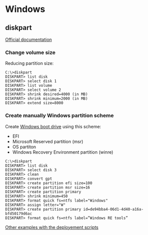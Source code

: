 # Windows

## diskpart

[Official documentation](https://learn.microsoft.com/en-us/windows-server/storage/disk-management/shrink-a-basic-volume)

### Change volume size

Reducing partition size:
```
C:\>diskpart
DISKPART> list disk
DISKPART> select disk 1
DISKPART> list volume
DISKPART> select volume 2
DISKPART> shrink desired=4000 (in MB)
DISKPART> shrink minimum=2000 (in MB)
DISKPART> extend size=8000
```

### Create manually Windows partition scheme

Create [Windows boot drive](https://learn.microsoft.com/en-us/windows-hardware/manufacture/desktop/configure-uefigpt-based-hard-drive-partitions?view=windows-11) using this scheme:
- EFI
- Microsoft Reserved partition (msr)
- OS partiton
- Windows Recovery Environment partition (winre)

```
C:\>diskpart
DISKPART> list disk
DISKPART> select disk 3
DISKPART> clean
DISKPART> convert gpt
DISKPART> create partition efi size=100
DISKPART> create partition msr size=16
DISKPART> create partition primary
DISKPART> shrink minimum=450
DISKPART> format quick fs=ntfs label="Windows"
DISKPART> assign letter="W"
DISKPART> create partition primary id=de94bba4-06d1-4d40-a16a-bfd50179d6ac
DISKPART> format quick fs=ntfs label=”Windows RE tools”
```

[Other examples with the deployement scripts](https://learn.microsoft.com/en-us/windows-hardware/manufacture/desktop/oem-deployment-of-windows-desktop-editions-sample-scripts)
